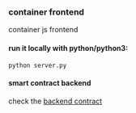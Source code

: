 ### container frontend

container js frontend

#### run it locally with python/python3:
```
python server.py
```

#### smart contract backend
check the [backend contract](https://github.com/calcuis/container-smart-contract)
